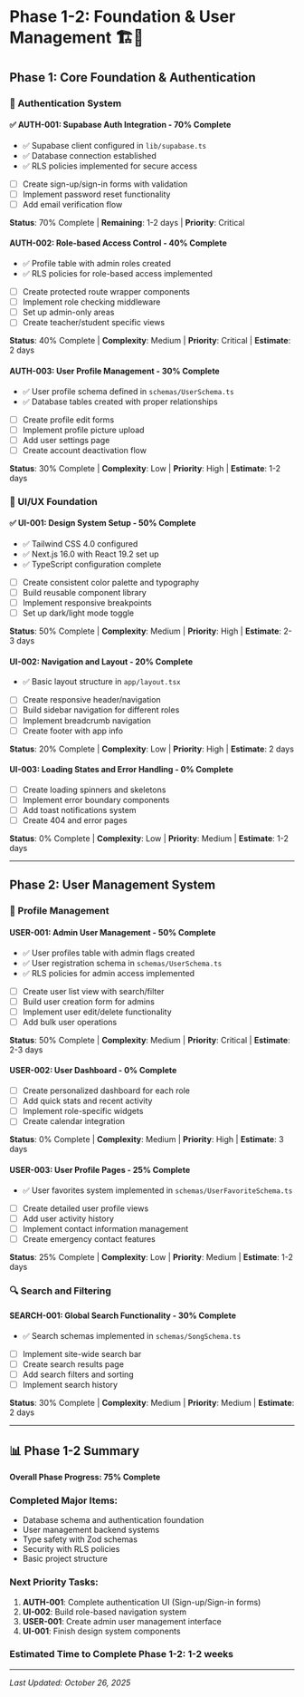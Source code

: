 # Phase 1-2: Foundation & User Management 🏗️👥

## Phase 1: Core Foundation & Authentication

### 🔐 Authentication System

#### ✅ **AUTH-001**: Supabase Auth Integration - **70% Complete**

- ✅ Supabase client configured in `lib/supabase.ts`
- ✅ Database connection established
- ✅ RLS policies implemented for secure access
- [ ] Create sign-up/sign-in forms with validation
- [ ] Implement password reset functionality
- [ ] Add email verification flow

**Status**: 70% Complete | **Remaining**: 1-2 days | **Priority**: Critical

#### **AUTH-002**: Role-based Access Control - **40% Complete**

- ✅ Profile table with admin roles created
- ✅ RLS policies for role-based access implemented
- [ ] Create protected route wrapper components
- [ ] Implement role checking middleware
- [ ] Set up admin-only areas
- [ ] Create teacher/student specific views

**Status**: 40% Complete | **Complexity**: Medium | **Priority**: Critical | **Estimate**: 2 days

#### **AUTH-003**: User Profile Management - **30% Complete**

- ✅ User profile schema defined in `schemas/UserSchema.ts`
- ✅ Database tables created with proper relationships
- [ ] Create profile edit forms
- [ ] Implement profile picture upload
- [ ] Add user settings page
- [ ] Create account deactivation flow

**Status**: 30% Complete | **Complexity**: Low | **Priority**: High | **Estimate**: 1-2 days

### 🎨 UI/UX Foundation

#### ✅ **UI-001**: Design System Setup - **50% Complete**

- ✅ Tailwind CSS 4.0 configured
- ✅ Next.js 16.0 with React 19.2 set up
- ✅ TypeScript configuration complete
- [ ] Create consistent color palette and typography
- [ ] Build reusable component library
- [ ] Implement responsive breakpoints
- [ ] Set up dark/light mode toggle

**Status**: 50% Complete | **Complexity**: Medium | **Priority**: High | **Estimate**: 2-3 days

#### **UI-002**: Navigation and Layout - **20% Complete**

- ✅ Basic layout structure in `app/layout.tsx`
- [ ] Create responsive header/navigation
- [ ] Build sidebar navigation for different roles
- [ ] Implement breadcrumb navigation
- [ ] Create footer with app info

**Status**: 20% Complete | **Complexity**: Low | **Priority**: High | **Estimate**: 2 days

#### **UI-003**: Loading States and Error Handling - **0% Complete**

- [ ] Create loading spinners and skeletons
- [ ] Implement error boundary components
- [ ] Add toast notifications system
- [ ] Create 404 and error pages

**Status**: 0% Complete | **Complexity**: Low | **Priority**: Medium | **Estimate**: 1-2 days

---

## Phase 2: User Management System

### 👤 Profile Management

#### **USER-001**: Admin User Management - **50% Complete**

- ✅ User profiles table with admin flags created
- ✅ User registration schema in `schemas/UserSchema.ts`
- ✅ RLS policies for admin access implemented
- [ ] Create user list view with search/filter
- [ ] Build user creation form for admins
- [ ] Implement user edit/delete functionality
- [ ] Add bulk user operations

**Status**: 50% Complete | **Complexity**: Medium | **Priority**: Critical | **Estimate**: 2-3 days

#### **USER-002**: User Dashboard - **0% Complete**

- [ ] Create personalized dashboard for each role
- [ ] Add quick stats and recent activity
- [ ] Implement role-specific widgets
- [ ] Create calendar integration

**Status**: 0% Complete | **Complexity**: Medium | **Priority**: High | **Estimate**: 3 days

#### **USER-003**: User Profile Pages - **25% Complete**

- ✅ User favorites system implemented in `schemas/UserFavoriteSchema.ts`
- [ ] Create detailed user profile views
- [ ] Add user activity history
- [ ] Implement contact information management
- [ ] Create emergency contact features

**Status**: 25% Complete | **Complexity**: Low | **Priority**: Medium | **Estimate**: 1-2 days

### 🔍 Search and Filtering

#### **SEARCH-001**: Global Search Functionality - **30% Complete**

- ✅ Search schemas implemented in `schemas/SongSchema.ts`
- [ ] Implement site-wide search bar
- [ ] Create search results page
- [ ] Add search filters and sorting
- [ ] Implement search history

**Status**: 30% Complete | **Complexity**: Medium | **Priority**: Medium | **Estimate**: 2 days

---

## 📊 Phase 1-2 Summary

**Overall Phase Progress: 75% Complete**

### **Completed Major Items:**

- Database schema and authentication foundation
- User management backend systems
- Type safety with Zod schemas
- Security with RLS policies
- Basic project structure

### **Next Priority Tasks:**

1. **AUTH-001**: Complete authentication UI (Sign-up/Sign-in forms)
2. **UI-002**: Build role-based navigation system
3. **USER-001**: Create admin user management interface
4. **UI-001**: Finish design system components

### **Estimated Time to Complete Phase 1-2: 1-2 weeks**

---

_Last Updated: October 26, 2025_
